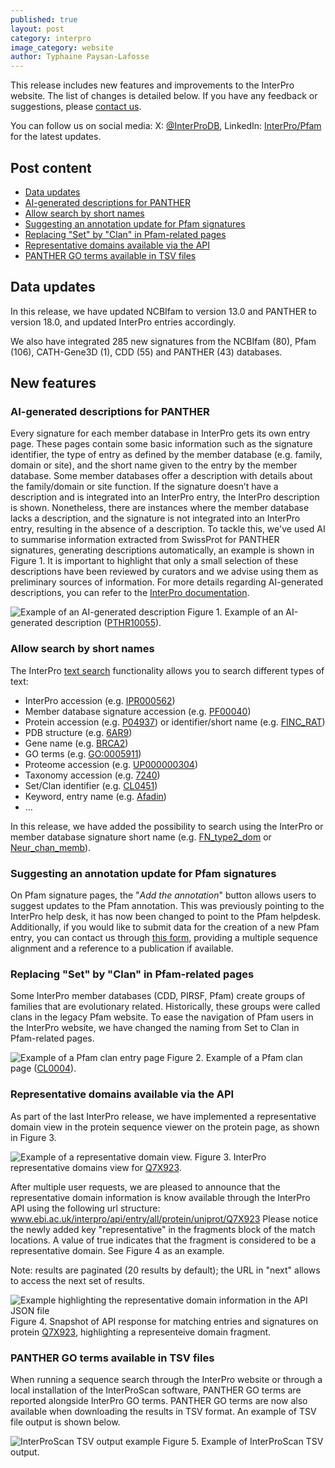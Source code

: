 ```yaml
---
published: true
layout: post
category: interpro
image_category: website
author: Typhaine Paysan-Lafosse
---
```

This release includes new features and improvements to the InterPro website. The list of changes is detailed below. If you have any feedback or suggestions, please [contact us](https://www.ebi.ac.uk/support/interpro).

You can follow us on social media: X: [@InterProDB](https://twitter.com/InterProDB), LinkedIn: [InterPro/Pfam](https://www.linkedin.com/company/interpro-pfam/) for the latest updates.

## Post content
- [Data updates](#data-updates)
- [AI-generated descriptions for PANTHER](#ai-generated-descriptions-for-panther)
- [Allow search by short names](#allow-search-by-short-names)
- [Suggesting an annotation update for Pfam signatures](#suggesting-an-annotation-update-for-pfam-signatures)
- [Replacing "Set" by "Clan" in Pfam-related pages](#replacing-"set"-by-"clan"-in-pfam-related-pages)
- [Representative domains available via the API](#representative-domains-available-via-the-api)
- [PANTHER GO terms available in TSV files](#panther-go-terms-available-in-tsv-files)

## Data updates
In this release, we have updated NCBIfam to version 13.0 and PANTHER to version 18.0, and updated InterPro entries accordingly.

We also have integrated 285 new signatures from the NCBIfam (80), Pfam (106), CATH-Gene3D (1), CDD (55) and PANTHER (43) databases.

## New features
### AI-generated descriptions for PANTHER
Every signature for each member database in InterPro gets its own entry page. These pages contain some basic information such as the signature identifier, the type of entry as defined by the member database (e.g. family, domain or site), and the short name given to the entry by the member database. Some member databases offer a description with details about the family/domain or site function. If the signature doesn’t have a description and is integrated into an InterPro entry, the InterPro description is shown. Nonetheless, there are instances where the member database lacks a description, and the signature is not integrated into an InterPro entry, resulting in the absence of a description. To tackle this, we've used AI to summarise information extracted from SwissProt for PANTHER signatures, generating descriptions automatically, an example is shown in Figure 1. It is important to highlight that only a small selection of these descriptions have been reviewed by curators and we advise using them as preliminary sources of information. For more details regarding AI-generated descriptions, you can refer to the [InterPro documentation](https://interpro-documentation.readthedocs.io/en/latest/llm_descriptions.html).

![Example of an AI-generated description]({{site.baseurl}}/assets/media/images/posts/interpro_97_ai_description.png)
Figure 1. Example of an AI-generated description ([PTHR10055](https://www.ebi.ac.uk/interpro/entry/unintegrated/panther/PTHR10055/)).

### Allow search by short names
The InterPro [text search](https://www.ebi.ac.uk/interpro/search/text) functionality allows you to search different types of text:
- InterPro accession (e.g. [IPR000562](https://www.ebi.ac.uk/interpro/search/text/IPR000562/?page=1#table))
- Member database signature accession (e.g. [PF00040](https://www.ebi.ac.uk/interpro/search/text/PF00040/?page=1#table))
- Protein accession (e.g. [P04937](https://www.ebi.ac.uk/interpro/search/text/P04937/?page=1#table)) or identifier/short name (e.g. [FINC_RAT](https://www.ebi.ac.uk/interpro/search/text/FINC_RAT/?page=1#table))
- PDB structure (e.g. [6AR9](https://www.ebi.ac.uk/interpro/search/text/6AR9/?page=1#table))
- Gene name (e.g. [BRCA2](https://www.ebi.ac.uk/interpro/search/text/BRCA2/?page=1#table))
- GO terms (e.g. [GO:0005911](https://www.ebi.ac.uk/interpro/search/text/GO:0005911/?page=1#table))
- Proteome accession (e.g. [UP000000304](https://www.ebi.ac.uk/interpro/search/text/UP000000304/?page=1#table))
- Taxonomy accession (e.g. [7240](https://www.ebi.ac.uk/interpro/search/text/7240/?page=1#table))
- Set/Clan identifier (e.g. [CL0451](https://www.ebi.ac.uk/interpro/search/text/CL0451/?page=1#table))
- Keyword, entry name (e.g. [Afadin](https://www.ebi.ac.uk/interpro/search/text/Afadin/?page=1#table))
- …

In this release, we have added the possibility to search using the InterPro or member database signature short name (e.g. [FN_type2_dom](https://www.ebi.ac.uk/interpro/search/text/FN_type2_dom/?page=1#table) or [Neur_chan_memb](https://www.ebi.ac.uk/interpro/search/text/Neur_chan_memb/?page=1#table)).

### Suggesting an annotation update for Pfam signatures
On Pfam signature pages, the "*Add the annotation*" button allows users to suggest updates to the Pfam annotation. This was previously pointing to the InterPro help desk, it has now been changed to point to the Pfam helpdesk.
Additionally, if you would like to submit data for the creation of a new Pfam entry, you can contact us through [this form](https://www.ebi.ac.uk/about/contact/support/pfam), providing a multiple sequence alignment and a reference to a publication if available.

### Replacing "Set" by "Clan" in Pfam-related pages
Some InterPro member databases (CDD, PIRSF, Pfam) create groups of families that are evolutionary related. Historically, these groups were called clans in the legacy Pfam website. To ease the navigation of Pfam users in the InterPro website, we have changed the naming from Set to Clan in Pfam-related pages.

![Example of a Pfam clan entry page]({{site.baseurl}}/assets/media/images/posts/interpro_97_pfam_clan.png)
Figure 2. Example of a Pfam clan page ([CL0004](https://www.ebi.ac.uk/interpro/set/pfam/CL0004/entry/pfam/#table)).

### Representative domains available via the API
As part of the last InterPro release, we have implemented a representative domain view in the protein sequence viewer on the protein page, as shown in Figure 3. 

![Example of a representative domain view.]({{site.baseurl}}/assets/media/images/posts/interpro_97_representative.png)
Figure 3. InterPro representative domains view for [Q7X923](https://www.ebi.ac.uk/interpro/protein/UniProt/Q7X923/).

After multiple user requests, we are pleased to announce that the representative domain information is know available through the InterPro API using the following url structure: www.ebi.ac.uk/interpro/api/entry/all/protein/uniprot/Q7X923
Please notice the newly added key "representative" in the fragments block of the match locations. A value of true indicates that the fragment is considered to be a representative domain. See Figure 4 as an example.

Note: results are paginated (20 results by default); the URL in "next" allows to access the next set of results.

![Example highlighting the representative domain information in the API JSON file]({{site.baseurl}}/assets/media/images/posts/interpro_97_api.png)
Figure 4. Snapshot of API response for matching entries and signatures on protein [Q7X923](https://www.ebi.ac.uk/interpro/api/entry/all/protein/uniprot/Q7X923), highlighting a representeive domain fragment.

### PANTHER GO terms available in TSV files
When running a sequence search through the InterPro website or through a local installation of the InterProScan software, PANTHER GO terms are reported alongside InterPro GO terms. PANTHER GO terms are now also available when downloading the results in TSV format. An example of TSV file output is shown below.

![InterProScan TSV output example]({{site.baseurl}}/assets/media/images/posts/interpro_97_tsv_example.png)
Figure 5. Example of InterProScan TSV output.
